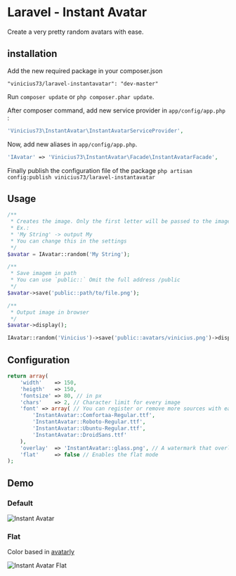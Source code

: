 Laravel - Instant Avatar
========================

Create a very pretty random avatars with ease.

## installation

Add the new required package in your composer.json

```
"vinicius73/laravel-instantavatar": "dev-master"
```

Run `composer update` or `php composer.phar update`.

After composer command, add new service provider in `app/config/app.php` :

```php
'Vinicius73\InstantAvatar\InstantAvatarServiceProvider',
```

Now, add new aliases in `app/config/app.php`.

```php
'IAvatar' => 'Vinicius73\InstantAvatar\Facade\InstantAvatarFacade',
```

Finally publish the configuration file of the package `php artisan config:publish vinicius73/laravel-instantavatar`

## Usage

```php
/**
 * Creates the image. Only the first letter will be passed to the image.
 * Ex.:
 * 'My String' -> output My
 * You can change this in the settings
 */
$avatar = IAvatar::random('My String');

/**
 * Save imagem in path
 * You can use `public::` Omit the full address /public
 */
$avatar->save('public::path/to/file.png');

/**
 * Output image in browser
 */
$avatar->display();
```
```php
IAvatar::random('Vinicius')->save('public::avatars/vinicius.png')->display();
```

## Configuration

```php
return array(
    'width'    => 150,
    'heigth'   => 150,
    'fontsize' => 80, // in px
    'chars'    => 2, // Character limit for every image
    'font' => array( // You can register or remove more sources with ease.
        'InstantAvatar::Comfortaa-Regular.ttf',
        'InstantAvatar::Roboto-Regular.ttf',
        'InstantAvatar::Ubuntu-Regular.ttf',
        'InstantAvatar::DroidSans.ttf'
    ),
    'overlay'  => 'InstantAvatar::glass.png', // A watermark that overlays the image
    'flat'     => false // Enables the flat mode
);
```
## Demo
### Default
![Instant Avatar](http://i.imgur.com/UZBqmXG.png)

### Flat 
Color based in [avatarly](https://github.com/lucek/avatarly)

![Instant Avatar Flat](http://i.imgur.com/sBk5GHZ.png)